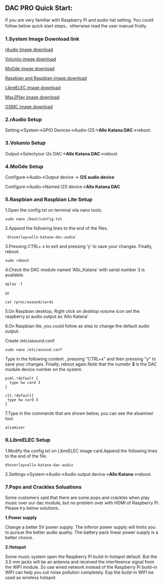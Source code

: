 ## DAC PRO Quick Start:

If you are very familiar with Raspberry Pi and audio hat setting. You could follow below quick start steps，otherwise read the user manual firstly.



### 1.System Image Download link

[rAudio Image  download](https://github.com/rern/rAudio/releases)

[Volumio image download](http://volumio.org/get-started/)

[MoOde image download](http://www.moodeaudio.org/)

[Raspbian and Raspbian image download](https://www.raspberrypi.com/software/operating-systems/)

[LibreELEC image download](https://libreelec.tv/downloads/raspberry/)

[Max2Play image download](https://www.max2play.com/en/max2play-image/)

[OSMC image download](https://osmc.tv/download/)

### 2.rAudio Setup

Setting→System→GPIO Devices→Audio-I2S→**Allo Katana DAC**→reboot.

### 3.Volumio Setup

Output→Selectyour i2s DAC→**Allo Katana DAC**→reboot

### 4.MoOde Setup

Configure→Audio→Output device → **I2S audio device**

Configure→Audio→Named I2S device→**Allo Katana DAC**

### 5.Raspbian and Raspbian Lite Setup

1.Open  the config.txt on terminal viia nano tools.

```
sudo nano /boot/config.txt
```

2.Append the following lines to the end of the files.

```
`dtoverlay=allo-katana-dac-audio`
```

3.Pressing CTRL+ x to exit and pressing  ‘y’  to save your changes. Finally, reboot.

```
sudo reboot
```

4.Check the DAC module named 'Allo_Katana' with serial number 3 is available. 

```
aplay -l 
```

or

```
cat /proc/asound/cards
```

5.On Raspbian desktop, Right click on desktop volume icon  set the raspberry pi audio output as ‘Allo Katana'

6.On Raspbian lite, you could follow as step to change the default audio output.

Create /etc/asound.conf 

```
sudo nano /etc/asound.conf
```

Type in the following content , pressing "CTRL+x" and then pressing "y" to save  your changes. Finally, reboot again.Note that the numebr **3** is the DAC module device number on the system.

```
pcml.!default {
  type hw card 3
}

clt.!default{
 type hw card 3
}
```

7.Type in the commands that are shown below, you can see the alsamixer tool.

```
alsamixer
```

### 6.LibreELEC Setup                            

1.Modify the config.txt on LibreELEC image card.Append the following lines to the end of the file.

```
dtoverlay=allo-katana-dac-audio
```

2.Settings→System→Audio→Audio output device→**Allo Katana**→reboot.



### 7.Pops and Crackles Soluations

Some customers said that there are some pops and crackles when play music over our dac module, but no problem over with HDMI of Raspberry Pi. Please try below solutions.

**1.Power supply**

Change a better 5V power supply. The inferior power supply will limits you to pursue the better  audio quality. The battery pack linear power supply is a better choice. 

**2.Hotspot**

Some music system open the Raspberry Pi build-in hotspot default. But the 3.5 mm jacks will be an antenna and received the interference signal from the WIFI module. So use wired network instead of the Raspberry Pi build-in WIFI can help you cut noise pollution completely. Esp the build-in WIFI be used as wireless hotspot.